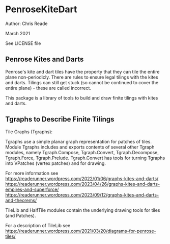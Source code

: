 # PenroseKiteDart

Author: Chris Reade

March 2021

See LICENSE file

## Penrose Kites and Darts

Penrose\'s kite and dart tiles have the property that they can tile the entire plane non-periodicly.
There are rules to ensure legal tilings with the kites and darts.
Tilings can still get stuck (so cannot be continued to cover the entire plane) - these are called incorrect.

This package is a library of tools to build and draw finite tilings with kites and darts.

## Tgraphs to Describe Finite Tilings

Tile Graphs (Tgraphs):

Tgraphs use a simple planar graph representation for patches of tiles.
Module Tgraphs includes and exports contents of several other Tgraph modules, namely 
Tgraph.Compose, Tgraph.Convert, Tgraph.Decompose, Tgraph.Force, Tgraph.Prelude.
Tgraph.Convert has tools for turning Tgraphs into VPatches (vertex patches) and for drawing.

For more information see
https://readerunner.wordpress.com/2022/01/06/graphs-kites-and-darts/
https://readerunner.wordpress.com/2023/04/26/graphs-kites-and-darts-empires-and-superforce/
https://readerunner.wordpress.com/2023/09/12/graphs-kites-and-darts-and-theorems/


TileLib and HalfTile modules contain the underlying drawing tools for tiles (and Patches).

For a description of TileLib see 
https://readerunner.wordpress.com/2021/03/20/diagrams-for-penrose-tiles/



